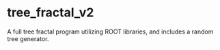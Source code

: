 # tree_fractal_v2
A full tree fractal program utilizing ROOT libraries, and includes a random tree generator.

